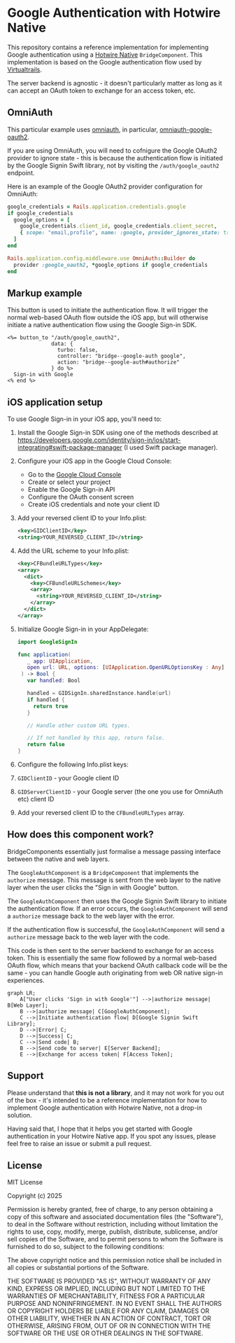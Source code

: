 # Google Authentication with Hotwire Native

This repository contains a reference implementation for implementing Google
authentication using a [Hotwire Native](https://native.hotwired.dev/)
`BridgeComponent`. This implementation is based on the Google authentication
flow used by [Virtualtrails](https://virtualtrails.app).

The server backend is agnostic - it doesn't particularly matter as long as it
can accept an OAuth token to exchange for an access token, etc.

## OmniAuth

This particular example uses [omniauth](https://github.com/omniauth/omniauth),
in particular,
[omniauth-google-oauth2](https://github.com/zquestz/omniauth-google-oauth2).

If you are using OmniAuth, you will need to cofnigure the Google OAuth2 provider
to ignore state - this is because the authentication flow is initiated by the
Google Signin Swift library, not by visiting the `/auth/google_oauth2` endpoint.

Here is an example of the Google OAuth2 provider configuration for OmniAuth:

```ruby
google_credentials = Rails.application.credentials.google
if google_credentials
  google_options = [
    google_credentials.client_id, google_credentials.client_secret,
    { scope: "email,profile", name: :google, provider_ignores_state: true }
  ]
end

Rails.application.config.middleware.use OmniAuth::Builder do
  provider :google_oauth2, *google_options if google_credentials
end
```

## Markup example

This button is used to initiate the authentication flow. It will trigger the
normal web-based OAuth flow outside the iOS app, but will otherwise initiate a
native authentication flow using the Google Sign-in SDK.

```erb
<%= button_to "/auth/google_oauth2",
              data: {
                turbo: false,
                controller: "bridge--google-auth google",
                action: "bridge--google-auth#authorize"
              } do %>
  Sign-in with Google
<% end %>
```

## iOS application setup

To use Google Sign-in in your iOS app, you'll need to:

1. Install the Google Sign-in SDK using one of the methods described at
   https://developers.google.com/identity/sign-in/ios/start-integrating#swift-package-manager
   (I used Swift package manager).

2. Configure your iOS app in the Google Cloud Console:

   - Go to the [Google Cloud Console](https://console.cloud.google.com)
   - Create or select your project
   - Enable the Google Sign-in API
   - Configure the OAuth consent screen
   - Create iOS credentials and note your client ID

3. Add your reversed client ID to your Info.plist:

   ```xml
   <key>GIDClientID</key>
   <string>YOUR_REVERSED_CLIENT_ID</string>
   ```

4. Add the URL scheme to your Info.plist:

   ```xml
   <key>CFBundleURLTypes</key>
   <array>
     <dict>
       <key>CFBundleURLSchemes</key>
       <array>
         <string>YOUR_REVERSED_CLIENT_ID</string>
       </array>
     </dict>
   </array>
   ```

5. Initialize Google Sign-in in your AppDelegate:

   ```swift
   import GoogleSignIn

   func application(
      _ app: UIApplication,
      open url: URL, options: [UIApplication.OpenURLOptionsKey : Any] = [:]
    ) -> Bool {
      var handled: Bool

      handled = GIDSignIn.sharedInstance.handle(url)
      if handled {
        return true
      }

      // Handle other custom URL types.

      // If not handled by this app, return false.
      return false
   }
   ```

6. Configure the following Info.plist keys:
7. `GIDClientID` - your Google client ID
8. `GIDServerClientID` - your Google server (the one you use for OmniAuth etc)
   client ID
9. Add your reversed client ID to the `CFBundleURLTypes` array.

## How does this component work?

BridgeComponents essentially just formalise a message passing interface between
the native and web layers.

The `GoogleAuthComponent` is a `BridgeComponent` that implements the `authorize`
message. This message is sent from the web layer to the native layer when the
user clicks the "Sign in with Google" button.

The `GoogleAuthComponent` then uses the Google Signin Swift library to initiate
the authentication flow. If an error occurs, the `GoogleAuthComponent` will send
a `authorize` message back to the web layer with the error.

If the authentication flow is successful, the `GoogleAuthComponent` will send a
`authorize` message back to the web layer with the code.

This code is then sent to the server backend to exchange for an access token.
This is essentially the same flow followed by a normal web-based OAuth flow,
which means that your backend OAuth callback code will be the same - you can
handle Google auth originating from web OR native sign-in experiences.

```mermaid
graph LR;
    A["User clicks 'Sign in with Google'"] -->|authorize message| B[Web Layer];
    B -->|authorize message| C[GoogleAuthComponent];
    C -->|Initiate authentication flow| D[Google Signin Swift Library];
    D -->|Error| C;
    D -->|Success| C;
    C -->|Send code| B;
    B -->|Send code to server| E[Server Backend];
    E -->|Exchange for access token| F[Access Token];
```

## Support

Please understand that **this is not a library**, and it may not work for you
out of the box - it's intended to be a reference implementation for how to
implement Google authentication with Hotwire Native, not a drop-in solution.

Having said that, I hope that it helps you get started with Google
authentication in your Hotwire Native app. If you spot any issues, please feel
free to raise an issue or submit a pull request.

## License

MIT License

Copyright (c) 2025

Permission is hereby granted, free of charge, to any person obtaining a copy of
this software and associated documentation files (the "Software"), to deal in
the Software without restriction, including without limitation the rights to
use, copy, modify, merge, publish, distribute, sublicense, and/or sell copies of
the Software, and to permit persons to whom the Software is furnished to do so,
subject to the following conditions:

The above copyright notice and this permission notice shall be included in all
copies or substantial portions of the Software.

THE SOFTWARE IS PROVIDED "AS IS", WITHOUT WARRANTY OF ANY KIND, EXPRESS OR
IMPLIED, INCLUDING BUT NOT LIMITED TO THE WARRANTIES OF MERCHANTABILITY, FITNESS
FOR A PARTICULAR PURPOSE AND NONINFRINGEMENT. IN NO EVENT SHALL THE AUTHORS OR
COPYRIGHT HOLDERS BE LIABLE FOR ANY CLAIM, DAMAGES OR OTHER LIABILITY, WHETHER
IN AN ACTION OF CONTRACT, TORT OR OTHERWISE, ARISING FROM, OUT OF OR IN
CONNECTION WITH THE SOFTWARE OR THE USE OR OTHER DEALINGS IN THE SOFTWARE.
